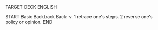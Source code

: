 TARGET DECK
ENGLISH

START
Basic
Backtrack
Back: v. 1 retrace one's steps. 2 reverse one's policy or opinion.
END
